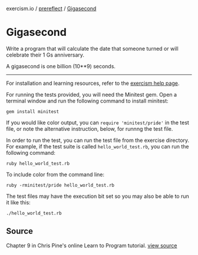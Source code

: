 exercism.io / [prereflect](http://exercism.io/prereflect) / [Gigasecond](http://exercism.io/submissions/c463069f5842402d8ed42166c2bbb306)

# Gigasecond

Write a program that will calculate the date that someone turned or will celebrate their 1 Gs anniversary.

A gigasecond is one billion (10**9) seconds.

* * * *

For installation and learning resources, refer to the
[exercism help page](http://help.exercism.io/getting-started-with-ruby.html).

For running the tests provided, you will need the Minitest gem. Open a
terminal window and run the following command to install minitest:

    gem install minitest

If you would like color output, you can `require 'minitest/pride'` in
the test file, or note the alternative instruction, below, for runnng
the test file.

In order to run the test, you can run the test file from the exercise
directory. For example, if the test suite is called
`hello_world_test.rb`, you can run the following command:

    ruby hello_world_test.rb

To include color from the command line:

    ruby -rminitest/pride hello_world_test.rb

The test files may have the execution bit set so you may also be able to
run it like this:

    ./hello_world_test.rb


## Source

Chapter 9 in Chris Pine's online Learn to Program tutorial. [view source](http://pine.fm/LearnToProgram/?Chapter=09)
